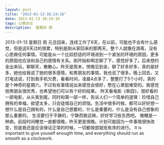 ```yaml
---
layout: post
title: "2013-01-13-16:24:16"
date: 2013-01-13 16:24:16
tags: 心情日记
description:  星期日 雨
---
```

2013-01-13 星期日 雨 
	元旦回来，连续工作了8天，在以前，可能也不会有什么感觉，但是这8天过的很累，特别是刚从家回来的那两天，整个人就像在游离，没有心思做任何事情。可能是从一个比较舒适的环境进到一个紧张的环境的原因，更多的原因也应该和自己的感情有关系。刚开始和啊志聊了下，感觉好多了。后来想约金出来玩，聊聊天，散散心。昨天是周末，傍晚见到金，聊了好多好多，真的是好多，她也给我说了她的很多感情，和男朋友的事情，我也说了很多。晚上回去，又打电话说，打到我手机欠费，看看时间，凌晨4点多了，整整打了5个小时。真的是个神奇的星期六。不过有些事情说出来感觉会很好，憋在心里挺难受的。我感觉他男朋友很优秀，也希望他们可以有个好的结果。
昨天看电影《泰囧》，很好看的一部电影，从头笑到尾，同时和第一部一样，告诉人们一个简单的道理：珍惜自己拥有的幸福，欲望太多，只会徒增自己的烦恼。生活中很多时候，都可以好好想一想什么是自己拥有的，什么是自己想要的，什么是重要的，什么是没有自己想象的那么重要的。
生活要归于平静的，宁静而致远嘛，好好学习些东西吧。
晚睡是一种病，前段时间睡觉一直都很晚，昨天更是很晚。计划可能因为一件事情很快改变，但是我还是应该保证正常的时候，一切都按部就班有序的进行。
It is important to give youself enougth time, and everything should run as smooth as a clockwork.
